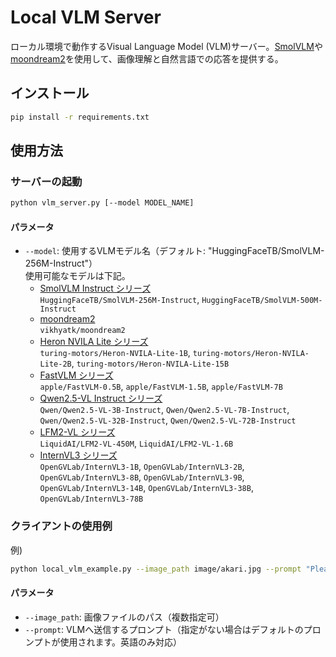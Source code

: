 # Local VLM Server

ローカル環境で動作するVisual Language Model (VLM)サーバー。[SmolVLM](https://huggingface.co/HuggingFaceTB/SmolVLM-256M-Instruct)や[moondream2](https://huggingface.co/vikhyatk/moondream2)を使用して、画像理解と自然言語での応答を提供する。  


## インストール

```bash
pip install -r requirements.txt
```
## 使用方法

### サーバーの起動

```bash
python vlm_server.py [--model MODEL_NAME]
```

#### パラメータ

- `--model`: 使用するVLMモデル名（デフォルト: "HuggingFaceTB/SmolVLM-256M-Instruct"）  
    使用可能なモデルは下記。
    - [SmolVLM Instruct シリーズ](https://huggingface.co/HuggingFaceTB/SmolVLM-256M-Instruct)  
      `HuggingFaceTB/SmolVLM-256M-Instruct`, `HuggingFaceTB/SmolVLM-500M-Instruct`
    - [moondream2](https://huggingface.co/vikhyatk/moondream2)  
      `vikhyatk/moondream2`
    - [Heron NVILA Lite シリーズ](https://huggingface.co/turing-motors/Heron-NVILA-Lite-1B)  
      `turing-motors/Heron-NVILA-Lite-1B`, `turing-motors/Heron-NVILA-Lite-2B`, `turing-motors/Heron-NVILA-Lite-15B`
    - [FastVLM シリーズ](https://huggingface.co/apple/FastVLM-0.5B)  
      `apple/FastVLM-0.5B`, `apple/FastVLM-1.5B`, `apple/FastVLM-7B`
    - [Qwen2.5-VL Instruct シリーズ](https://huggingface.co/Qwen/Qwen2.5-VL-7B-Instruct)  
      `Qwen/Qwen2.5-VL-3B-Instruct`, `Qwen/Qwen2.5-VL-7B-Instruct`, `Qwen/Qwen2.5-VL-32B-Instruct`, `Qwen/Qwen2.5-VL-72B-Instruct`
    - [LFM2-VL シリーズ](https://huggingface.co/LiquidAI/LFM2-VL-1.6B)  
      `LiquidAI/LFM2-VL-450M`, `LiquidAI/LFM2-VL-1.6B`
    - [InternVL3 シリーズ](https://huggingface.co/OpenGVLab/InternVL3-1B)  
      `OpenGVLab/InternVL3-1B`, `OpenGVLab/InternVL3-2B`, `OpenGVLab/InternVL3-8B`, `OpenGVLab/InternVL3-9B`, `OpenGVLab/InternVL3-14B`, `OpenGVLab/InternVL3-38B`, `OpenGVLab/InternVL3-78B`

### クライアントの使用例

例)
```bash
python local_vlm_example.py --image_path image/akari.jpg --prompt "Please describe this image."
```

#### パラメータ

- `--image_path`: 画像ファイルのパス（複数指定可）
- `--prompt`: VLMへ送信するプロンプト（指定がない場合はデフォルトのプロンプトが使用されます。英語のみ対応）
